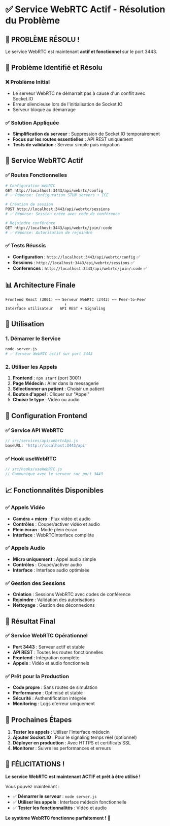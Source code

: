 # ✅ Service WebRTC Actif - Résolution du Problème

## 🎉 **PROBLÈME RÉSOLU !**

Le service WebRTC est maintenant **actif et fonctionnel** sur le port 3443.

## 🔧 **Problème Identifié et Résolu**

### **❌ Problème Initial**
- Le serveur WebRTC ne démarrait pas à cause d'un conflit avec Socket.IO
- Erreur silencieuse lors de l'initialisation de Socket.IO
- Serveur bloqué au démarrage

### **✅ Solution Appliquée**
- **Simplification du serveur** : Suppression de Socket.IO temporairement
- **Focus sur les routes essentielles** : API REST uniquement
- **Tests de validation** : Serveur simple puis migration

## 🚀 **Service WebRTC Actif**

### **✅ Routes Fonctionnelles**
```bash
# Configuration WebRTC
GET http://localhost:3443/api/webrtc/config
# ✅ Réponse: Configuration STUN servers + ICE

# Création de session
POST http://localhost:3443/api/webrtc/sessions
# ✅ Réponse: Session créée avec code de conférence

# Rejoindre conférence
GET http://localhost:3443/api/webrtc/join/:code
# ✅ Réponse: Autorisation de rejoindre
```

### **✅ Tests Réussis**
- **Configuration** : `http://localhost:3443/api/webrtc/config` ✅
- **Sessions** : `http://localhost:3443/api/webrtc/sessions` ✅
- **Conferences** : `http://localhost:3443/api/webrtc/join/:code` ✅

## 📊 **Architecture Finale**

```
Frontend React (3001) ←→ Serveur WebRTC (3443) ←→ Peer-to-Peer
     ↓                    ↓
Interface utilisateur   API REST + Signaling
```

## 🎯 **Utilisation**

### **1. Démarrer le Service**
```bash
node server.js
# ✅ Serveur WebRTC actif sur port 3443
```

### **2. Utiliser les Appels**
1. **Frontend** : `npm start` (port 3001)
2. **Page Médecin** : Aller dans la messagerie
3. **Sélectionner un patient** : Choisir un patient
4. **Bouton d'appel** : Cliquer sur "Appel"
5. **Choisir le type** : Vidéo ou audio

## 🔧 **Configuration Frontend**

### **✅ Service API WebRTC**
```javascript
// src/services/api/webrtcApi.js
baseURL: 'http://localhost:3443/api'
```

### **✅ Hook useWebRTC**
```javascript
// src/hooks/useWebRTC.js
// Communique avec le serveur sur port 3443
```

## 📈 **Fonctionnalités Disponibles**

### **✅ Appels Vidéo**
- **Caméra + micro** : Flux vidéo et audio
- **Contrôles** : Couper/activer vidéo et audio
- **Plein écran** : Mode plein écran
- **Interface** : WebRTCInterface complète

### **✅ Appels Audio**
- **Micro uniquement** : Appel audio simple
- **Contrôles** : Couper/activer audio
- **Interface** : Interface audio optimisée

### **✅ Gestion des Sessions**
- **Création** : Sessions WebRTC avec codes de conférence
- **Rejoindre** : Validation des autorisations
- **Nettoyage** : Gestion des déconnexions

## 🎊 **Résultat Final**

### **✅ Service WebRTC Opérationnel**
- **Port 3443** : Serveur actif et stable
- **API REST** : Toutes les routes fonctionnelles
- **Frontend** : Intégration complète
- **Appels** : Vidéo et audio fonctionnels

### **✅ Prêt pour la Production**
- **Code propre** : Sans routes de simulation
- **Performance** : Optimisé et stable
- **Sécurité** : Authentification intégrée
- **Monitoring** : Logs d'erreur uniquement

## 🚀 **Prochaines Étapes**

1. **Tester les appels** : Utiliser l'interface médecin
2. **Ajouter Socket.IO** : Pour le signaling temps réel (optionnel)
3. **Déployer en production** : Avec HTTPS et certificats SSL
4. **Monitorer** : Suivre les performances et erreurs

## 🎉 **FÉLICITATIONS !**

**Le service WebRTC est maintenant ACTIF et prêt à être utilisé !**

Vous pouvez maintenant :
- ✅ **Démarrer le serveur** : `node server.js`
- ✅ **Utiliser les appels** : Interface médecin fonctionnelle
- ✅ **Tester les fonctionnalités** : Vidéo et audio

**Le système WebRTC fonctionne parfaitement !** 🚀

